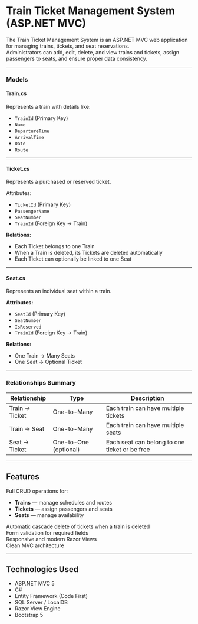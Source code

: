 # Train Ticket Management System (ASP.NET MVC)

The Train Ticket Management System is an ASP.NET MVC web application for managing trains, tickets, and seat reservations.  
Administrators can add, edit, delete, and view trains and tickets, assign passengers to seats, and ensure proper data consistency.

---

### Models

#### Train.cs
Represents a train with details like:
- `TrainId` (Primary Key)
- `Name`
- `DepartureTime`
- `ArrivalTime`
- `Date`
- `Route`

---

#### **Ticket.cs**
Represents a purchased or reserved ticket.

Attributes:
- `TicketId` (Primary Key)
- `PassengerName`
- `SeatNumber`
- `TrainId` (Foreign Key → Train)

**Relations:**
- Each Ticket belongs to one Train
- When a Train is deleted, its Tickets are deleted automatically
- Each Ticket can optionally be linked to one Seat

---

#### **Seat.cs**
Represents an individual seat within a train.

**Attributes:**
- `SeatId` (Primary Key)
- `SeatNumber`
- `IsReserved`
- `TrainId` (Foreign Key → Train)

**Relations:**
- One Train → Many Seats
- One Seat → Optional Ticket

---

### Relationships Summary
| Relationship | Type | Description |
|---------------|------|-------------|
| Train → Ticket | One-to-Many | Each train can have multiple tickets |
| Train → Seat | One-to-Many | Each train can have multiple seats |
| Seat → Ticket | One-to-One (optional) | Each seat can belong to one ticket or be free |

---

## Features
Full CRUD operations for:
- **Trains** — manage schedules and routes  
- **Tickets** — assign passengers and seats  
- **Seats** — manage availability  

Automatic cascade delete of tickets when a train is deleted  
Form validation for required fields  
Responsive and modern Razor Views  
Clean MVC architecture  

---

## Technologies Used
- ASP.NET MVC 5  
- C#  
- Entity Framework (Code First)  
- SQL Server / LocalDB  
- Razor View Engine  
- Bootstrap 5  


